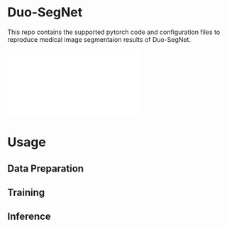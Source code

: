 # Duo-SegNet

This repo contains the supported pytorch code and configuration files to reproduce medical image segmentaion results of Duo-SegNet. 

![Alt text](img/duo_segnet.pdf?raw=true "Title")

# Usage

## Data Preparation

## Training

## Inference
